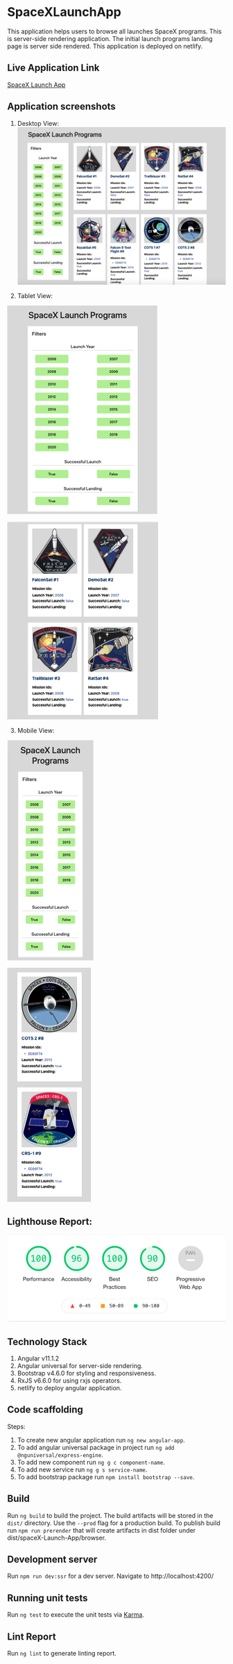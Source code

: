 # SpaceXLaunchApp

This application helps users to browse all launches SpaceX programs. This is server-side rendering application. 
The initial launch programs landing page is server side rendered. This application is deployed on netlify.

## Live Application Link

[SpaceX Launch App](https://amazing-mahavira-4eb744.netlify.app/)


## Application screenshots

1. Desktop View:
![Desktop View](./images/desktop-view.png)

2. Tablet View:

![Tablet View](./images/tablet-filter-view.png)

![Tablet View](./images/tablet-card-view.png)


3. Mobile View:

![Mobile View](./images/mobile-filter-view.png)

![Mobile View](./images/mobile-card-view.png)

## Lighthouse Report:

![LightHouse Report](./images/lighthouse-report.png)

## Technology Stack

1. Angular v11.1.2
2. Angular universal for server-side rendering.
3. Bootstrap v4.6.0 for styling and responsiveness.
4. RxJS v6.6.0 for using rxjs operators.
5. netlify to deploy angular application.


## Code scaffolding
Steps:

1. To create new angular application run `ng new angular-app`.
2. To add angular universal package in project run `ng add @nguniversal/express-engine`.
3. To add new component run `ng g c component-name`.
4. To add new service run `ng g s service-name`.
5. To add bootstrap package run `npm install bootstrap --save`.

## Build

Run `ng build` to build the project. The build artifacts will be stored in the `dist/` directory. Use the `--prod` flag for a production build.
To publish build run `npm run prerender` that will create artifacts in dist folder under dist/spaceX-Launch-App/browser.

## Development server

Run `npm run dev:ssr` for a dev server. Navigate to http://localhost:4200/

## Running unit tests

Run `ng test` to execute the unit tests via [Karma](https://karma-runner.github.io).

## Lint Report
Run `ng lint` to generate linting report.



